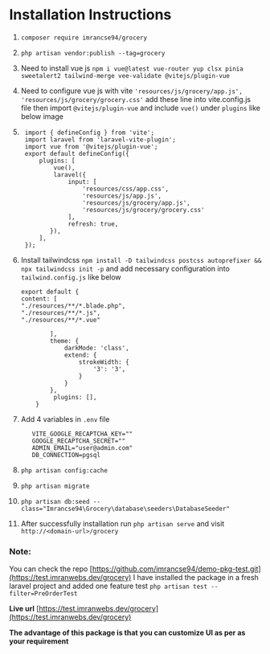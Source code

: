 # Installation Instructions

1. ``composer require imrancse94/grocery``<br/>
2. ``php artisan vendor:publish --tag=grocery``<br/>
3. Need to install vue js ``npm i vue@latest vue-router yup clsx pinia sweetalert2 tailwind-merge vee-validate @vitejs/plugin-vue``<br/>
4. Need to configure vue js with vite
   ``'resources/js/grocery/app.js',
   'resources/js/grocery/grocery.css'``
   add these line into vite.config.js file then import ``@vitejs/plugin-vue`` and include ``vue()`` under `plugins` like below image<br/>

5. ```
    import { defineConfig } from 'vite';
    import laravel from 'laravel-vite-plugin';
    import vue from '@vitejs/plugin-vue';
    export default defineConfig({
        plugins: [
            vue(),
            laravel({
                input: [
                    'resources/css/app.css',
                    'resources/js/app.js',
                    'resources/js/grocery/app.js',
                    'resources/js/grocery/grocery.css'
                ],
                refresh: true,
           }),
        ],
    });
   ``` 
6. Install tailwindcss `npm install -D tailwindcss postcss autoprefixer && npx tailwindcss init -p` and add necessary configuration into `tailwind.config.js` like below<br/>
   ```
   export default {
   content: [
   "./resources/**/*.blade.php",
   "./resources/**/*.js",
   "./resources/**/*.vue"

           ],
           theme: {
               darkMode: 'class',
               extend: {
                   strokeWidth: {
                       '3': '3',
                   }
               }
           },
            plugins: [],
       }

      ```
7. Add 4 variables in `.env` file
   ````
      VITE_GOOGLE_RECAPTCHA_KEY=""
      GOOGLE_RECAPTCHA_SECRET=""
      ADMIN_EMAIL="user@admin.com"
      DB_CONNECTION=pgsql
    ````
8. `php artisan config:cache`<br/>
9. `php artisan migrate`<br/>
10. `php artisan db:seed --class="Imrancse94\Grocery\database\seeders\DatabaseSeeder"`<br/>
11. After successfully installation run `php artisan serve` and visit `http://<domain-url>/grocery`

### Note:
You can check the repo [https://github.com/imrancse94/demo-pkg-test.git](https://test.imranwebs.dev/grocery)
I have installed the package in a fresh laravel project and added one feature test
`php artisan test --filter=PreOrderTest`<br/>

**Live url** [https://test.imranwebs.dev/grocery](https://test.imranwebs.dev/grocery)

**The advantage of this package is that you can customize UI as per as your requirement**
